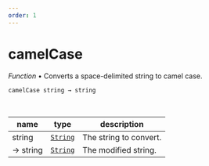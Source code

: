 ```yaml
---
order: 1
---
```

# camelCase

_Function_ &bull; Converts a space-delimited string to camel case.

<pre><code>camelCase string &rarr; string</code></pre>
<br>

| name | type | description |
|------|------|-------------|
|string|[`String`][String]|The string to convert.|
|&rarr; string|[`String`][String]|The modified string.|




[String]: https://developer.mozilla.org/en-US/docs/Web/JavaScript/Reference/Global_Objects/String